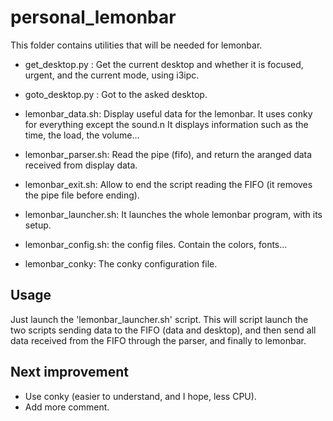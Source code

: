 # personal_lemonbar

This folder contains utilities that will be needed for lemonbar.

* get\_desktop.py : Get the current desktop and whether it is focused, urgent, and the current mode, using i3ipc.
* goto\_desktop.py : Got to the asked desktop.
* lemonbar\_data.sh: Display useful data for the lemonbar. It uses conky for everything except the sound.n
                   It displays information such as the time, the load, the volume...

* lemonbar\_parser.sh:  Read the pipe (fifo), and return the aranged data received from display data.
* lemonbar\_exit.sh: Allow to end the script reading the FIFO (it removes the pipe file before ending).
* lemonbar\_launcher.sh: It launches the whole lemonbar program, with its setup.
* lemonbar\_config.sh: the config files. Contain the colors, fonts...
* lemonbar\_conky: The conky configuration file.

## Usage
Just launch the 'lemonbar\_launcher.sh' script.
This will script launch the two scripts sending data to the FIFO (data and desktop), and then send all data received from the FIFO through the parser, and finally to lemonbar.

## Next improvement
* Use conky (easier to understand, and I hope, less CPU).
* Add more comment.
